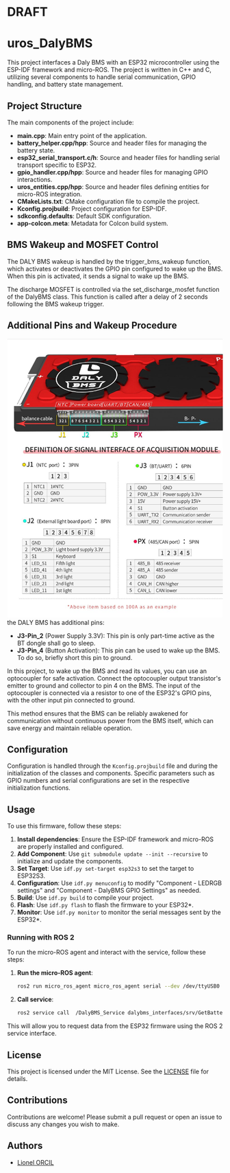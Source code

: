 # DRAFT
# uros_DalyBMS 

This project interfaces a Daly BMS with an ESP32 microcontroller using the ESP-IDF framework and micro-ROS. The project is written in C++ and C, utilizing several components to handle serial communication, GPIO handling, and battery state management.

## Project Structure

The main components of the project include:

- **main.cpp**: Main entry point of the application.
- **battery_helper.cpp/hpp**: Source and header files for managing the battery state.
- **esp32_serial_transport.c/h**: Source and header files for handling serial transport specific to ESP32.
- **gpio_handler.cpp/hpp**: Source and header files for managing GPIO interactions.
- **uros_entities.cpp/hpp**: Source and header files defining entities for micro-ROS integration.
- **CMakeLists.txt**: CMake configuration file to compile the project.
- **Kconfig.projbuild**: Project configuration for ESP-IDF.
- **sdkconfig.defaults**: Default SDK configuration.
- **app-colcon.meta**: Metadata for Colcon build system.

## BMS Wakeup and MOSFET Control

The DALY BMS wakeup is handled by the trigger_bms_wakeup function, which activates or deactivates the GPIO pin configured to wake up the BMS. When this pin is activated, it sends a signal to wake up the BMS.

The discharge MOSFET is controlled via the set_discharge_mosfet function of the DalyBMS class. This function is called after a delay of 2 seconds following the BMS wakeup trigger.

## Additional Pins and Wakeup Procedure
![DalyBMS_Pins](./docs/media/DalyBMS_Pins.jpg)  
the DALY BMS has additional pins:

- **J3-Pin_2** (Power Supply 3.3V): This pin is only part-time active as the BT dongle shall go to sleep.
- **J3-Pin_4** (Button Activation): This pin can be used to wake up the BMS. To do so, briefly short this pin to ground.

In this project, to wake up the BMS and read its values, you can use an optocoupler for safe activation. Connect the optocoupler output transistor's emitter to ground and collector to pin 4 on the BMS. The input of the optocoupler is connected via a resistor to one of the ESP32's GPIO pins, with the other input pin connected to ground.

This method ensures that the BMS can be reliably awakened for communication without continuous power from the BMS itself, which can save energy and maintain reliable operation.

## Configuration

Configuration is handled through the `Kconfig.projbuild` file and during the initialization of the classes and components. Specific parameters such as GPIO numbers and serial configurations are set in the respective initialization functions.

## Usage

To use this firmware, follow these steps:

1. **Install dependencies**: Ensure the ESP-IDF framework and micro-ROS are properly installed and configured.
2. **Add Component**: Use `git submodule update --init --recursive` to initialize and update the components.
3. **Set Target**: Use `idf.py set-target esp32s3` to set the target to ESP32S3.
4. **Configuration**: Use `idf.py menuconfig` to modify "Component - LEDRGB settings" and "Component - DalyBMS GPIO Settings" as needed.
5. **Build**: Use `idf.py build` to compile your project.
6. **Flash**: Use `idf.py flash` to flash the firmware to your ESP32*.
7. **Monitor**: Use `idf.py monitor` to monitor the serial messages sent by the ESP32*.

### Running with ROS 2

To run the micro-ROS agent and interact with the service, follow these steps:

1. **Run the micro-ROS agent**:
    ```sh
    ros2 run micro_ros_agent micro_ros_agent serial --dev /dev/ttyUSB0
    ```

2. **Call service**:
    ```sh
    ros2 service call  /DalyBMS_Service dalybms_interfaces/srv/GetBatteryState "{}"
    ```

This will allow you to request data from the ESP32 firmware using the ROS 2 service interface.


## License

This project is licensed under the MIT License. See the [LICENSE](LICENSE) file for details.

## Contributions

Contributions are welcome! Please submit a pull request or open an issue to discuss any changes you wish to make.

## Authors

- [Lionel ORCIL](https://github.com/ioio2995)